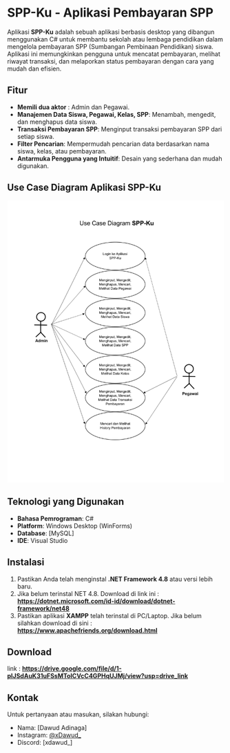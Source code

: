 # SPP-Ku - Aplikasi Pembayaran SPP

Aplikasi **SPP-Ku** adalah sebuah aplikasi berbasis desktop yang dibangun menggunakan C# untuk membantu sekolah atau lembaga pendidikan dalam mengelola pembayaran SPP (Sumbangan Pembinaan Pendidikan) siswa. Aplikasi ini memungkinkan pengguna untuk mencatat pembayaran, melihat riwayat transaksi, dan melaporkan status pembayaran dengan cara yang mudah dan efisien.

## Fitur
- **Memili dua aktor** : Admin dan Pegawai.
- **Manajemen Data Siswa, Pegawai, Kelas, SPP**: Menambah, mengedit, dan menghapus data siswa.
- **Transaksi Pembayaran SPP**: Menginput transaksi pembayaran SPP dari setiap siswa.
- **Filter Pencarian**: Mempermudah pencarian data berdasarkan nama siswa, kelas, atau pembayaran.
- **Antarmuka Pengguna yang Intuitif**: Desain yang sederhana dan mudah digunakan.

## Use Case Diagram Aplikasi SPP-Ku
![Logo SPP-Ku](https://github.com/AgaDawud/SPP-Ku/blob/main/UCD%20SPP-Ku-1.png)
## Teknologi yang Digunakan

- **Bahasa Pemrograman**: C#
- **Platform**: Windows Desktop (WinForms)
- **Database**: [MySQL]
- **IDE**: Visual Studio 

## Instalasi

1. Pastikan Anda telah menginstal **.NET Framework 4.8** atau versi lebih baru.
2. Jika belum terinstal NET 4.8. Download di link ini : **https://dotnet.microsoft.com/id-id/download/dotnet-framework/net48**
3. Pastikan aplikasi **XAMPP** telah terinstal di PC/Laptop. Jika belum silahkan download di sini : **https://www.apachefriends.org/download.html**

## Download
link : **https://drive.google.com/file/d/1-pIJSdAuK31uFSsMTolCVcC4GPHqUJMj/view?usp=drive_link**

## Kontak
Untuk pertanyaan atau masukan, silakan hubungi:

- Nama: [Dawud Adinaga]
- Instagram: [@xDawud_](https://www.instagram.com/dawud_adinaga/?next=%2F)
- Discord: [xdawud_]
